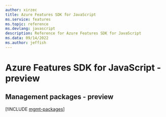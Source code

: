 ```yaml
---
author: xirzec
title: Azure Features SDK for JavaScript
ms.service: features
ms.topic: reference
ms.devlang: javascript
description: Reference for Azure Features SDK for JavaScript
ms.data: 09/14/2022
ms.author: jeffish
---
```

# Azure Features SDK for JavaScript - preview

## Management packages - preview
[!INCLUDE [mgmt-packages](features-mgmt-index.md)]